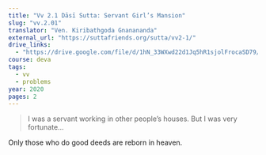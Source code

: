 ```yaml
---
title: "Vv 2.1 Dāsī Sutta: Servant Girl’s Mansion"
slug: "vv.2.01"
translator: "Ven. Kiribathgoda Gnanananda"
external_url: "https://suttafriends.org/sutta/vv2-1/"
drive_links:
  - "https://drive.google.com/file/d/1hN_33WXwd22d1Jq5hR1sjolFrocaSD79/view?usp=drivesdk"
course: deva
tags:
  - vv
  - problems
year: 2020
pages: 2
---
```


> I was a servant working in other people’s houses. But I was very fortunate...

Only those who do good deeds are reborn in heaven.

